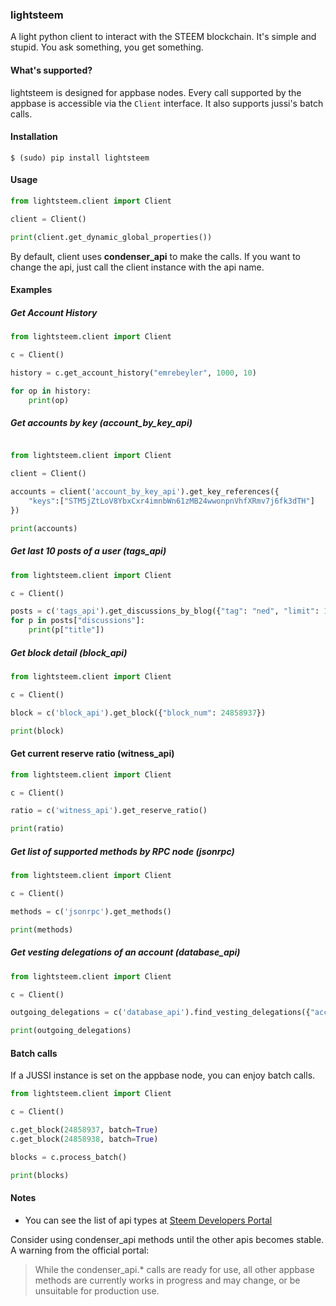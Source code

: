 ### lightsteem

A light python client to interact with the STEEM blockchain. It's simple and stupid. You ask something, you get something.

#### What's supported?

lightsteem is designed for appbase nodes. Every call supported by the appbase is
accessible via the ```Client``` interface. It also supports jussi's batch calls.

#### Installation

```
$ (sudo) pip install lightsteem
```

#### Usage

```python
from lightsteem.client import Client

client = Client()

print(client.get_dynamic_global_properties())
```

By default, client uses **condenser_api** to make the calls. If you
want to change the api, just call the client instance
with the api name.

#### Examples

##### Get Account History
```python
from lightsteem.client import Client

c = Client()

history = c.get_account_history("emrebeyler", 1000, 10)

for op in history:
    print(op)
```


##### Get accounts by key (account_by_key_api)

```python

from lightsteem.client import Client

client = Client()

accounts = client('account_by_key_api').get_key_references({
    "keys":["STM5jZtLoV8YbxCxr4imnbWn61zMB24wwonpnVhfXRmv7j6fk3dTH"]
})

print(accounts)
```

##### Get last 10 posts of a user (tags_api)

```python
from lightsteem.client import Client

c = Client()

posts = c('tags_api').get_discussions_by_blog({"tag": "ned", "limit": 10})
for p in posts["discussions"]:
    print(p["title"])
```

##### Get block detail (block_api)

```python
from lightsteem.client import Client

c = Client()

block = c('block_api').get_block({"block_num": 24858937})

print(block)
```

#### Get current reserve ratio (witness_api)

```python
from lightsteem.client import Client

c = Client()

ratio = c('witness_api').get_reserve_ratio()

print(ratio)
```

##### Get list of supported methods by RPC node (jsonrpc)

```python
from lightsteem.client import Client

c = Client()

methods = c('jsonrpc').get_methods()

print(methods)

```

##### Get vesting delegations of an account (database_api)

```python
from lightsteem.client import Client

c = Client()

outgoing_delegations = c('database_api').find_vesting_delegations({"account": "emrebeyler"})

print(outgoing_delegations)

```

#### Batch calls

If a JUSSI instance is set on the appbase node, you can enjoy batch calls. 

```python
from lightsteem.client import Client

c = Client()

c.get_block(24858937, batch=True)
c.get_block(24858938, batch=True)

blocks = c.process_batch()

print(blocks)

```

#### Notes

- You can see the list of api types at [Steem Developers Portal](https://developers.steem.io/apidefinitions/#apidefinitions-condenser-api)

Consider using condenser_api methods until the other apis becomes stable. A warning from the official portal:

> While the condenser_api.* calls are ready for use, all other appbase methods are currently works in progress and may change, or be unsuitable for production use.

